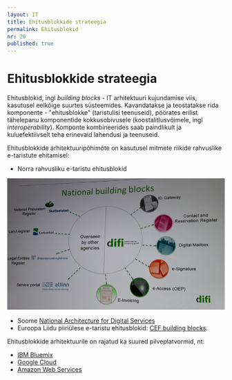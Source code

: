 ```yaml
---
layout: IT
title: Ehitusblokkide strateegia
permalink: Ehitusblokid
nr: 20
published: true
---
```


# Ehitusblokkide strateegia

Ehitusblokid, ingl _building blocks_ - IT arhitektuuri kujundamise viis, kasutusel eelkõige suurtes süsteemides. Kavandatakse ja teostatakse rida komponente - "ehitusblokke" (taristulisi teenuseid), pöörates erilist tähelepanu komponentide kokkusobivusele (koostalitlusvõimele, ingl _interoperability_). Komponte kombineerides saab paindlikult ja kuluefektiivselt teha erinevaid lahendusi ja teenuseid.

Ehitusblokkide arhitektuuripõhimõte on kasutusel mitmete riikide rahvuslike e-taristute ehitamisel:

- Norra rahvusliku e-taristu ehitusblokid

![](img/NO-National-Building_Blocks.PNG)

- Soome [National Architecture for Digital Services](https://esuomi.fi/?lang=en)
- Euroopa Liidu piiriülese e-taristu ehitusblokid: [CEF building blocks](https://ec.europa.eu/cefdigital/wiki/display/CEFDIGITAL/CEF+building+blocks).

Ehitusblokkide arhitektuurile on rajatud ka suured pilveplatvormid, nt:

- [IBM Bluemix](https://www.ibm.com/cloud-computing/bluemix/)
- [Google Cloud](https://cloud.google.com/)
- [Amazon Web Services](https://aws.amazon.com/)

